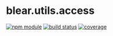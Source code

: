 # blear.utils.access

[![npm module][npm-img]][npm-url]
[![build status][travis-img]][travis-url]
[![coverage][coveralls-img]][coveralls-url]

[travis-img]: https://img.shields.io/travis/blearjs/blear.utils.access/master.svg?style=flat-square
[travis-url]: https://travis-ci.org/blearjs/blear.utils.access

[npm-img]: https://img.shields.io/npm/v/blear.utils.access.svg?style=flat-square
[npm-url]: https://www.npmjs.com/package/blear.utils.access

[coveralls-img]: https://img.shields.io/coveralls/blearjs/blear.utils.access/master.svg?style=flat-square
[coveralls-url]: https://coveralls.io/github/blearjs/blear.utils.access?branch=master

